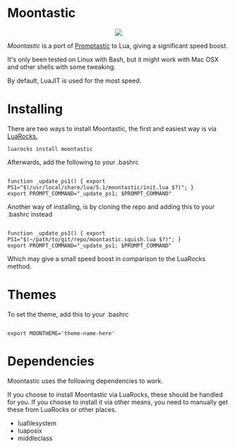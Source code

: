 # Moontastic

<p align="center">
	<img src="https://i.imgur.com/EampSuQ.png"/>
</p>

*Moontastic* is a port of [Promptastic](https://github.com/nimiq/promptastic) to Lua, giving a significant speed boost. 

It's only been tested on Linux with Bash, but it might work with Mac OSX and other shells with some tweaking.

By default, LuaJIT is used for the most speed.

# Installing

There are two ways to install Moontastic, the first and easiest way is via [LuaRocks.](http://lua.rocks)

`luarocks install moontastic`

Afterwards, add the following to your .bashrc

```shell

function _update_ps1() { export PS1="$(/usr/local/share/lua/5.1/moontastic/init.lua $?)"; }
export PROMPT_COMMAND="_update_ps1; $PROMPT_COMMAND"

```

Another way of installing, is by cloning the repo and adding this to your .bashrc instead

```shell

function _update_ps1() { export PS1="$(~/path/to/git/repo/moontastic.squish.lua $?)"; }
export PROMPT_COMMAND="_update_ps1; $PROMPT_COMMAND"

```

Which may give a small speed boost in comparison to the LuaRocks method.

# Themes

To set the theme, add this to your .bashrc
```shell

export MOONTHEME='theme-name-here'

```

# Dependencies
Moontastic uses the following dependencies to work.

If you choose to install Moontastic via LuaRocks, these should be handled for you.
If you choose to install it via other means, you need to manually get these from LuaRocks or other places.

* luafilesystem
* luaposix
* middleclass
